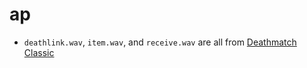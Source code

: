 # ap

* `deathlink.wav`, `item.wav`, and `receive.wav` are all from [Deathmatch Classic](https://store.steampowered.com/app/40/Deathmatch_Classic/)